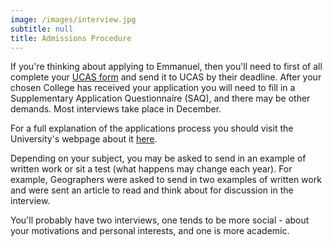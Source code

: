 ```yaml
---
image: /images/interview.jpg
subtitle: null
title: Admissions Procedure
---
```


If you're thinking about applying to Emmanuel, then you'll need to first of all complete your [UCAS form](http://ucas.com/) and send it to UCAS by their deadline. After your chosen College has received your application you will need to fill in a Supplementary Application Questionnaire (SAQ), and there may be other demands. Most interviews take place in December.

For a full explanation of the applications process you should visit the University's webpage about it [here](http://www.cam.ac.uk/admissions/undergraduate/apply/index.html).

Depending on your subject, you may be asked to send in an example of written work or sit a test (what happens may change each year). For example, Geographers were asked to send in two examples of written work and were sent an article to read and think about for discussion in the interview.

You'll probably have two interviews, one tends to be more social - about your motivations and personal interests, and one is more academic.
